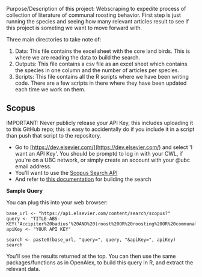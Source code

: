 Purpose/Description of this project: 
Webscraping to expedite process of collection of literature of communal roosting behavior. First step is just running the species and seeing how many relevant articles result 
to see if this project is someting we want to move forward with. 

Three main directories to take note of:  
1) Data: This file contains the excel sheet with the core land birds. This is where we are reading the data to build the search.
2) Outputs: This file contains a csv file as an excel sheet which contains the species in one column and the number of articles per species.
3) Scripts: This file contains all the R scripts where we have been writing code. There are a few scripts in there where they have been updated each time we work on them. 

## Scopus

IMPORTANT: Never publicly release your API Key, this includes uploading it to this GitHub repo; this is easy to accidentally do if you include it in a script than push that script to the repository.

* Go to [https://dev.elsevier.com/](https://dev.elsevier.com/) and select 'I want an API Key'. You should be promptd to log in with your CWL, if you're on a UBC network, or simply create an account with your @ubc email address.
* You'll want to use the [Scopus Search API](https://dev.elsevier.com/documentation/ScopusSearchAPI.wadl)
* And refer to [this documentation](https://dev.elsevier.com/sc_search_tips.html) for building the search

**Sample Query**

You can plug this into your web browser:

```{r}
base_url <- "https://api.elsevier.com/content/search/scopus?"
query <- "TITLE-ABS-KEY('Accipiter%20badius'%20AND%20(roost%20OR%20roosting%20OR%20communally%20OR%20communal))"
apiKey <- "YOUR API KEY"

search <- paste0(base_url, "query=", query, "&apiKey=", apiKey)
search
```

You'll see the results returned at the top. You can then use the same packages/functions as in OpenAlex, to build this query in R, and extract the relevant data.